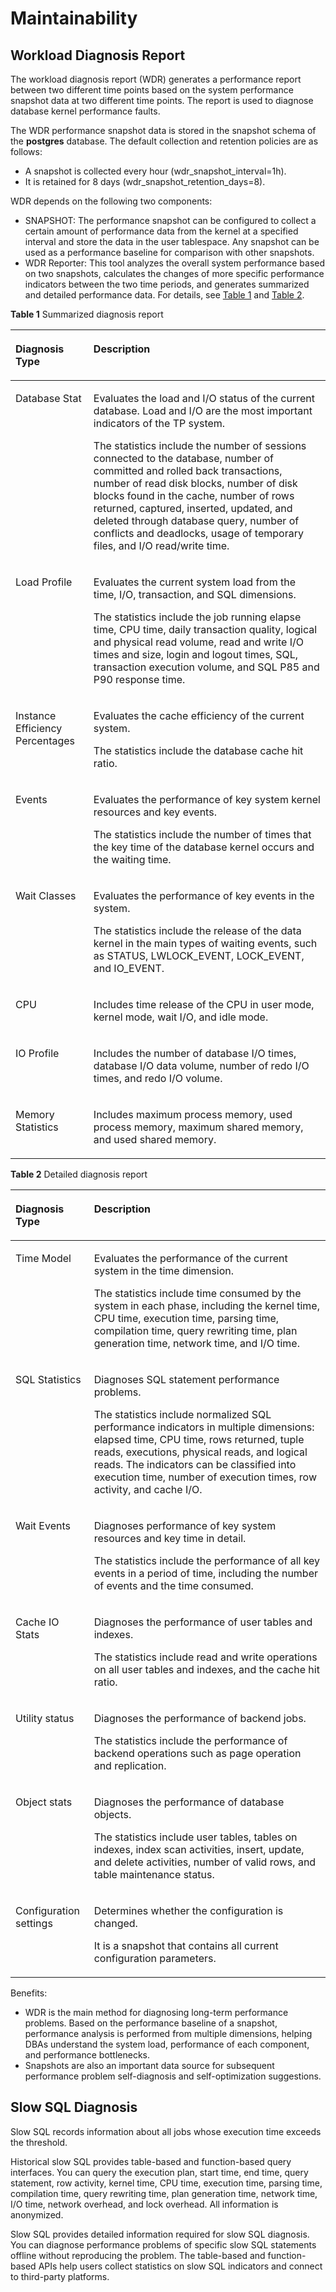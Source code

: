 # Maintainability<a name="EN-US_CONCEPT_0289895660"></a>

## Workload Diagnosis Report<a name="en-us_concept_0283139006_section16308432469"></a>

The workload diagnosis report \(WDR\) generates a performance report between two different time points based on the system performance snapshot data at two different time points. The report is used to diagnose database kernel performance faults.

The WDR performance snapshot data is stored in the snapshot schema of the **postgres** database. The default collection and retention policies are as follows:

-   A snapshot is collected every hour \(wdr\_snapshot\_interval=1h\).
-   It is retained for 8 days \(wdr\_snapshot\_retention\_days=8\).

WDR depends on the following two components:

-   SNAPSHOT: The performance snapshot can be configured to collect a certain amount of performance data from the kernel at a specified interval and store the data in the user tablespace. Any snapshot can be used as a performance baseline for comparison with other snapshots.
-   WDR Reporter: This tool analyzes the overall system performance based on two snapshots, calculates the changes of more specific performance indicators between the two time periods, and generates summarized and detailed performance data. For details, see  [Table 1](#en-us_concept_0283139006_en-us_concept_0238164494_table14895120191613)  and  [Table 2](#en-us_concept_0283139006_en-us_concept_0238164494_table23331848193120).

**Table  1**  Summarized diagnosis report

<a name="en-us_concept_0283139006_en-us_concept_0238164494_table14895120191613"></a>
<table><thead align="left"><tr id="en-us_concept_0283139006_en-us_concept_0238164494_row1889513016163"><th class="cellrowborder" valign="top" width="24.77%" id="mcps1.2.3.1.1"><p id="en-us_concept_0283139006_en-us_concept_0238164494_p689512091618"><a name="en-us_concept_0283139006_en-us_concept_0238164494_p689512091618"></a><a name="en-us_concept_0283139006_en-us_concept_0238164494_p689512091618"></a>Diagnosis Type</p>
</th>
<th class="cellrowborder" valign="top" width="75.22999999999999%" id="mcps1.2.3.1.2"><p id="en-us_concept_0283139006_en-us_concept_0238164494_p118951404165"><a name="en-us_concept_0283139006_en-us_concept_0238164494_p118951404165"></a><a name="en-us_concept_0283139006_en-us_concept_0238164494_p118951404165"></a>Description</p>
</th>
</tr>
</thead>
<tbody><tr id="en-us_concept_0283139006_en-us_concept_0238164494_row1189517019163"><td class="cellrowborder" valign="top" width="24.77%" headers="mcps1.2.3.1.1 "><p id="en-us_concept_0283139006_en-us_concept_0238164494_p16896205162"><a name="en-us_concept_0283139006_en-us_concept_0238164494_p16896205162"></a><a name="en-us_concept_0283139006_en-us_concept_0238164494_p16896205162"></a>Database Stat</p>
</td>
<td class="cellrowborder" valign="top" width="75.22999999999999%" headers="mcps1.2.3.1.2 "><p id="en-us_concept_0283139006_en-us_concept_0238164494_p7110144513222"><a name="en-us_concept_0283139006_en-us_concept_0238164494_p7110144513222"></a><a name="en-us_concept_0283139006_en-us_concept_0238164494_p7110144513222"></a>Evaluates the load and I/O status of the current database. Load and I/O are the most important indicators of the TP system.</p>
<p id="en-us_concept_0283139006_en-us_concept_0238164494_p15896180171619"><a name="en-us_concept_0283139006_en-us_concept_0238164494_p15896180171619"></a><a name="en-us_concept_0283139006_en-us_concept_0238164494_p15896180171619"></a>The statistics include the number of sessions connected to the database, number of committed and rolled back transactions, number of read disk blocks, number of disk blocks found in the cache, number of rows returned, captured, inserted, updated, and deleted through database query, number of conflicts and deadlocks, usage of temporary files, and I/O read/write time.</p>
</td>
</tr>
<tr id="en-us_concept_0283139006_en-us_concept_0238164494_row589614018168"><td class="cellrowborder" valign="top" width="24.77%" headers="mcps1.2.3.1.1 "><p id="en-us_concept_0283139006_en-us_concept_0238164494_p2896170181618"><a name="en-us_concept_0283139006_en-us_concept_0238164494_p2896170181618"></a><a name="en-us_concept_0283139006_en-us_concept_0238164494_p2896170181618"></a>Load Profile</p>
</td>
<td class="cellrowborder" valign="top" width="75.22999999999999%" headers="mcps1.2.3.1.2 "><p id="en-us_concept_0283139006_en-us_concept_0238164494_p2089612013161"><a name="en-us_concept_0283139006_en-us_concept_0238164494_p2089612013161"></a><a name="en-us_concept_0283139006_en-us_concept_0238164494_p2089612013161"></a>Evaluates the current system load from the time, I/O, transaction, and SQL dimensions.</p>
<p id="en-us_concept_0283139006_en-us_concept_0238164494_p161691350122212"><a name="en-us_concept_0283139006_en-us_concept_0238164494_p161691350122212"></a><a name="en-us_concept_0283139006_en-us_concept_0238164494_p161691350122212"></a>The statistics include the job running elapse time, CPU time, daily transaction quality, logical and physical read volume, read and write I/O times and size, login and logout times, SQL, transaction execution volume, and SQL P85 and P90 response time.</p>
</td>
</tr>
<tr id="en-us_concept_0283139006_en-us_concept_0238164494_row889614011167"><td class="cellrowborder" valign="top" width="24.77%" headers="mcps1.2.3.1.1 "><p id="en-us_concept_0283139006_en-us_concept_0238164494_p11896801161"><a name="en-us_concept_0283139006_en-us_concept_0238164494_p11896801161"></a><a name="en-us_concept_0283139006_en-us_concept_0238164494_p11896801161"></a>Instance Efficiency Percentages</p>
</td>
<td class="cellrowborder" valign="top" width="75.22999999999999%" headers="mcps1.2.3.1.2 "><p id="en-us_concept_0283139006_en-us_concept_0238164494_p146120311858"><a name="en-us_concept_0283139006_en-us_concept_0238164494_p146120311858"></a><a name="en-us_concept_0283139006_en-us_concept_0238164494_p146120311858"></a>Evaluates the cache efficiency of the current system.</p>
<p id="en-us_concept_0283139006_en-us_concept_0238164494_p1989610091613"><a name="en-us_concept_0283139006_en-us_concept_0238164494_p1989610091613"></a><a name="en-us_concept_0283139006_en-us_concept_0238164494_p1989610091613"></a>The statistics include the database cache hit ratio.</p>
</td>
</tr>
<tr id="en-us_concept_0283139006_en-us_concept_0238164494_row189630111613"><td class="cellrowborder" valign="top" width="24.77%" headers="mcps1.2.3.1.1 "><p id="en-us_concept_0283139006_en-us_concept_0238164494_p148961007164"><a name="en-us_concept_0283139006_en-us_concept_0238164494_p148961007164"></a><a name="en-us_concept_0283139006_en-us_concept_0238164494_p148961007164"></a>Events</p>
</td>
<td class="cellrowborder" valign="top" width="75.22999999999999%" headers="mcps1.2.3.1.2 "><p id="en-us_concept_0283139006_en-us_concept_0238164494_p115276341657"><a name="en-us_concept_0283139006_en-us_concept_0238164494_p115276341657"></a><a name="en-us_concept_0283139006_en-us_concept_0238164494_p115276341657"></a>Evaluates the performance of key system kernel resources and key events.</p>
<p id="en-us_concept_0283139006_en-us_concept_0238164494_p789680191613"><a name="en-us_concept_0283139006_en-us_concept_0238164494_p789680191613"></a><a name="en-us_concept_0283139006_en-us_concept_0238164494_p789680191613"></a>The statistics include the number of times that the key time of the database kernel occurs and the waiting time.</p>
</td>
</tr>
<tr id="en-us_concept_0283139006_en-us_concept_0238164494_row20583178178"><td class="cellrowborder" valign="top" width="24.77%" headers="mcps1.2.3.1.1 "><p id="en-us_concept_0283139006_en-us_concept_0238164494_p559717121712"><a name="en-us_concept_0283139006_en-us_concept_0238164494_p559717121712"></a><a name="en-us_concept_0283139006_en-us_concept_0238164494_p559717121712"></a>Wait Classes</p>
</td>
<td class="cellrowborder" valign="top" width="75.22999999999999%" headers="mcps1.2.3.1.2 "><p id="en-us_concept_0283139006_en-us_concept_0238164494_p11553691966"><a name="en-us_concept_0283139006_en-us_concept_0238164494_p11553691966"></a><a name="en-us_concept_0283139006_en-us_concept_0238164494_p11553691966"></a>Evaluates the performance of key events in the system.</p>
<p id="en-us_concept_0283139006_en-us_concept_0238164494_p11595172176"><a name="en-us_concept_0283139006_en-us_concept_0238164494_p11595172176"></a><a name="en-us_concept_0283139006_en-us_concept_0238164494_p11595172176"></a>The statistics include the release of the data kernel in the main types of waiting events, such as STATUS, LWLOCK_EVENT, LOCK_EVENT, and IO_EVENT.</p>
</td>
</tr>
<tr id="en-us_concept_0283139006_en-us_concept_0238164494_row1737892971715"><td class="cellrowborder" valign="top" width="24.77%" headers="mcps1.2.3.1.1 "><p id="en-us_concept_0283139006_en-us_concept_0238164494_p1437872931714"><a name="en-us_concept_0283139006_en-us_concept_0238164494_p1437872931714"></a><a name="en-us_concept_0283139006_en-us_concept_0238164494_p1437872931714"></a>CPU</p>
</td>
<td class="cellrowborder" valign="top" width="75.22999999999999%" headers="mcps1.2.3.1.2 "><p id="en-us_concept_0283139006_en-us_concept_0238164494_p1437842910178"><a name="en-us_concept_0283139006_en-us_concept_0238164494_p1437842910178"></a><a name="en-us_concept_0283139006_en-us_concept_0238164494_p1437842910178"></a>Includes time release of the CPU in user mode, kernel mode, wait I/O, and idle mode.</p>
</td>
</tr>
<tr id="en-us_concept_0283139006_en-us_concept_0238164494_row13154183712171"><td class="cellrowborder" valign="top" width="24.77%" headers="mcps1.2.3.1.1 "><p id="en-us_concept_0283139006_en-us_concept_0238164494_p515514378179"><a name="en-us_concept_0283139006_en-us_concept_0238164494_p515514378179"></a><a name="en-us_concept_0283139006_en-us_concept_0238164494_p515514378179"></a>IO Profile</p>
</td>
<td class="cellrowborder" valign="top" width="75.22999999999999%" headers="mcps1.2.3.1.2 "><p id="en-us_concept_0283139006_en-us_concept_0238164494_p13155133710173"><a name="en-us_concept_0283139006_en-us_concept_0238164494_p13155133710173"></a><a name="en-us_concept_0283139006_en-us_concept_0238164494_p13155133710173"></a>Includes the number of database I/O times, database I/O data volume, number of redo I/O times, and redo I/O volume.</p>
</td>
</tr>
<tr id="en-us_concept_0283139006_en-us_concept_0238164494_row123476454170"><td class="cellrowborder" valign="top" width="24.77%" headers="mcps1.2.3.1.1 "><p id="en-us_concept_0283139006_en-us_concept_0238164494_p934714512178"><a name="en-us_concept_0283139006_en-us_concept_0238164494_p934714512178"></a><a name="en-us_concept_0283139006_en-us_concept_0238164494_p934714512178"></a>Memory Statistics</p>
</td>
<td class="cellrowborder" valign="top" width="75.22999999999999%" headers="mcps1.2.3.1.2 "><p id="en-us_concept_0283139006_en-us_concept_0238164494_p434712455175"><a name="en-us_concept_0283139006_en-us_concept_0238164494_p434712455175"></a><a name="en-us_concept_0283139006_en-us_concept_0238164494_p434712455175"></a>Includes maximum process memory, used process memory, maximum shared memory, and used shared memory.</p>
</td>
</tr>
</tbody>
</table>

**Table  2**  Detailed diagnosis report

<a name="en-us_concept_0283139006_en-us_concept_0238164494_table23331848193120"></a>
<table><thead align="left"><tr id="en-us_concept_0283139006_en-us_concept_0238164494_row1533312481318"><th class="cellrowborder" valign="top" width="24.93%" id="mcps1.2.3.1.1"><p id="en-us_concept_0283139006_en-us_concept_0238164494_p5333948203119"><a name="en-us_concept_0283139006_en-us_concept_0238164494_p5333948203119"></a><a name="en-us_concept_0283139006_en-us_concept_0238164494_p5333948203119"></a>Diagnosis Type</p>
</th>
<th class="cellrowborder" valign="top" width="75.07000000000001%" id="mcps1.2.3.1.2"><p id="en-us_concept_0283139006_en-us_concept_0238164494_p17333144823110"><a name="en-us_concept_0283139006_en-us_concept_0238164494_p17333144823110"></a><a name="en-us_concept_0283139006_en-us_concept_0238164494_p17333144823110"></a>Description</p>
</th>
</tr>
</thead>
<tbody><tr id="en-us_concept_0283139006_en-us_concept_0238164494_row1533315480312"><td class="cellrowborder" valign="top" width="24.93%" headers="mcps1.2.3.1.1 "><p id="en-us_concept_0283139006_en-us_concept_0238164494_p113331448163118"><a name="en-us_concept_0283139006_en-us_concept_0238164494_p113331448163118"></a><a name="en-us_concept_0283139006_en-us_concept_0238164494_p113331448163118"></a>Time Model</p>
</td>
<td class="cellrowborder" valign="top" width="75.07000000000001%" headers="mcps1.2.3.1.2 "><p id="en-us_concept_0283139006_en-us_concept_0238164494_p18455944461"><a name="en-us_concept_0283139006_en-us_concept_0238164494_p18455944461"></a><a name="en-us_concept_0283139006_en-us_concept_0238164494_p18455944461"></a>Evaluates the performance of the current system in the time dimension.</p>
<p id="en-us_concept_0283139006_en-us_concept_0238164494_p33332484313"><a name="en-us_concept_0283139006_en-us_concept_0238164494_p33332484313"></a><a name="en-us_concept_0283139006_en-us_concept_0238164494_p33332484313"></a>The statistics include time consumed by the system in each phase, including the kernel time, CPU time, execution time, parsing time, compilation time, query rewriting time, plan generation time, network time, and I/O time.</p>
</td>
</tr>
<tr id="en-us_concept_0283139006_en-us_concept_0238164494_row1233374883113"><td class="cellrowborder" valign="top" width="24.93%" headers="mcps1.2.3.1.1 "><p id="en-us_concept_0283139006_en-us_concept_0238164494_p10333948163119"><a name="en-us_concept_0283139006_en-us_concept_0238164494_p10333948163119"></a><a name="en-us_concept_0283139006_en-us_concept_0238164494_p10333948163119"></a>SQL Statistics</p>
</td>
<td class="cellrowborder" valign="top" width="75.07000000000001%" headers="mcps1.2.3.1.2 "><p id="en-us_concept_0283139006_en-us_concept_0238164494_p367217315715"><a name="en-us_concept_0283139006_en-us_concept_0238164494_p367217315715"></a><a name="en-us_concept_0283139006_en-us_concept_0238164494_p367217315715"></a>Diagnoses SQL statement performance problems.</p>
<p id="en-us_concept_0283139006_en-us_concept_0238164494_p103331848113117"><a name="en-us_concept_0283139006_en-us_concept_0238164494_p103331848113117"></a><a name="en-us_concept_0283139006_en-us_concept_0238164494_p103331848113117"></a>The statistics include normalized SQL performance indicators in multiple dimensions: elapsed time, CPU time, rows returned, tuple reads, executions, physical reads, and logical reads. The indicators can be classified into execution time, number of execution times, row activity, and cache I/O.</p>
</td>
</tr>
<tr id="en-us_concept_0283139006_en-us_concept_0238164494_row1933324873111"><td class="cellrowborder" valign="top" width="24.93%" headers="mcps1.2.3.1.1 "><p id="en-us_concept_0283139006_en-us_concept_0238164494_p183331348193119"><a name="en-us_concept_0283139006_en-us_concept_0238164494_p183331348193119"></a><a name="en-us_concept_0283139006_en-us_concept_0238164494_p183331348193119"></a>Wait Events</p>
</td>
<td class="cellrowborder" valign="top" width="75.07000000000001%" headers="mcps1.2.3.1.2 "><p id="en-us_concept_0283139006_en-us_concept_0238164494_p39281554285"><a name="en-us_concept_0283139006_en-us_concept_0238164494_p39281554285"></a><a name="en-us_concept_0283139006_en-us_concept_0238164494_p39281554285"></a>Diagnoses performance of key system resources and key time in detail.</p>
<p id="en-us_concept_0283139006_en-us_concept_0238164494_p933314823114"><a name="en-us_concept_0283139006_en-us_concept_0238164494_p933314823114"></a><a name="en-us_concept_0283139006_en-us_concept_0238164494_p933314823114"></a>The statistics include the performance of all key events in a period of time, including the number of events and the time consumed.</p>
</td>
</tr>
<tr id="en-us_concept_0283139006_en-us_concept_0238164494_row3334148183116"><td class="cellrowborder" valign="top" width="24.93%" headers="mcps1.2.3.1.1 "><p id="en-us_concept_0283139006_en-us_concept_0238164494_p4334204817319"><a name="en-us_concept_0283139006_en-us_concept_0238164494_p4334204817319"></a><a name="en-us_concept_0283139006_en-us_concept_0238164494_p4334204817319"></a>Cache IO Stats</p>
</td>
<td class="cellrowborder" valign="top" width="75.07000000000001%" headers="mcps1.2.3.1.2 "><p id="en-us_concept_0283139006_en-us_concept_0238164494_p77092138917"><a name="en-us_concept_0283139006_en-us_concept_0238164494_p77092138917"></a><a name="en-us_concept_0283139006_en-us_concept_0238164494_p77092138917"></a>Diagnoses the performance of user tables and indexes.</p>
<p id="en-us_concept_0283139006_en-us_concept_0238164494_p73341848193110"><a name="en-us_concept_0283139006_en-us_concept_0238164494_p73341848193110"></a><a name="en-us_concept_0283139006_en-us_concept_0238164494_p73341848193110"></a>The statistics include read and write operations on all user tables and indexes, and the cache hit ratio.</p>
</td>
</tr>
<tr id="en-us_concept_0283139006_en-us_concept_0238164494_row233424816311"><td class="cellrowborder" valign="top" width="24.93%" headers="mcps1.2.3.1.1 "><p id="en-us_concept_0283139006_en-us_concept_0238164494_p133474810318"><a name="en-us_concept_0283139006_en-us_concept_0238164494_p133474810318"></a><a name="en-us_concept_0283139006_en-us_concept_0238164494_p133474810318"></a>Utility status</p>
</td>
<td class="cellrowborder" valign="top" width="75.07000000000001%" headers="mcps1.2.3.1.2 "><p id="en-us_concept_0283139006_en-us_concept_0238164494_p178211436699"><a name="en-us_concept_0283139006_en-us_concept_0238164494_p178211436699"></a><a name="en-us_concept_0283139006_en-us_concept_0238164494_p178211436699"></a>Diagnoses the performance of backend jobs.</p>
<p id="en-us_concept_0283139006_en-us_concept_0238164494_p1334134843114"><a name="en-us_concept_0283139006_en-us_concept_0238164494_p1334134843114"></a><a name="en-us_concept_0283139006_en-us_concept_0238164494_p1334134843114"></a>The statistics include the performance of backend operations such as page operation and replication.</p>
</td>
</tr>
<tr id="en-us_concept_0283139006_en-us_concept_0238164494_row123341448113113"><td class="cellrowborder" valign="top" width="24.93%" headers="mcps1.2.3.1.1 "><p id="en-us_concept_0283139006_en-us_concept_0238164494_p11334848143110"><a name="en-us_concept_0283139006_en-us_concept_0238164494_p11334848143110"></a><a name="en-us_concept_0283139006_en-us_concept_0238164494_p11334848143110"></a>Object stats</p>
</td>
<td class="cellrowborder" valign="top" width="75.07000000000001%" headers="mcps1.2.3.1.2 "><p id="en-us_concept_0283139006_en-us_concept_0238164494_p14405135119915"><a name="en-us_concept_0283139006_en-us_concept_0238164494_p14405135119915"></a><a name="en-us_concept_0283139006_en-us_concept_0238164494_p14405135119915"></a>Diagnoses the performance of database objects.</p>
<p id="en-us_concept_0283139006_en-us_concept_0238164494_p6334174863119"><a name="en-us_concept_0283139006_en-us_concept_0238164494_p6334174863119"></a><a name="en-us_concept_0283139006_en-us_concept_0238164494_p6334174863119"></a>The statistics include user tables, tables on indexes, index scan activities, insert, update, and delete activities, number of valid rows, and table maintenance status.</p>
</td>
</tr>
<tr id="en-us_concept_0283139006_en-us_concept_0238164494_row1427793219359"><td class="cellrowborder" valign="top" width="24.93%" headers="mcps1.2.3.1.1 "><p id="en-us_concept_0283139006_en-us_concept_0238164494_p32775326355"><a name="en-us_concept_0283139006_en-us_concept_0238164494_p32775326355"></a><a name="en-us_concept_0283139006_en-us_concept_0238164494_p32775326355"></a>Configuration settings</p>
</td>
<td class="cellrowborder" valign="top" width="75.07000000000001%" headers="mcps1.2.3.1.2 "><p id="en-us_concept_0283139006_en-us_concept_0238164494_p1119216811109"><a name="en-us_concept_0283139006_en-us_concept_0238164494_p1119216811109"></a><a name="en-us_concept_0283139006_en-us_concept_0238164494_p1119216811109"></a>Determines whether the configuration is changed.</p>
<p id="en-us_concept_0283139006_en-us_concept_0238164494_p142774327353"><a name="en-us_concept_0283139006_en-us_concept_0238164494_p142774327353"></a><a name="en-us_concept_0283139006_en-us_concept_0238164494_p142774327353"></a>It is a snapshot that contains all current configuration parameters.</p>
</td>
</tr>
</tbody>
</table>

Benefits:

-   WDR is the main method for diagnosing long-term performance problems. Based on the performance baseline of a snapshot, performance analysis is performed from multiple dimensions, helping DBAs understand the system load, performance of each component, and performance bottlenecks.
-   Snapshots are also an important data source for subsequent performance problem self-diagnosis and self-optimization suggestions.

## Slow SQL Diagnosis<a name="section565313549522"></a>

Slow SQL records information about all jobs whose execution time exceeds the threshold.

Historical slow SQL provides table-based and function-based query interfaces. You can query the execution plan, start time, end time, query statement, row activity, kernel time, CPU time, execution time, parsing time, compilation time, query rewriting time, plan generation time, network time, I/O time, network overhead, and lock overhead. All information is anonymized.

Slow SQL provides detailed information required for slow SQL diagnosis. You can diagnose performance problems of specific slow SQL statements offline without reproducing the problem. The table-based and function-based APIs help users collect statistics on slow SQL indicators and connect to third-party platforms.
